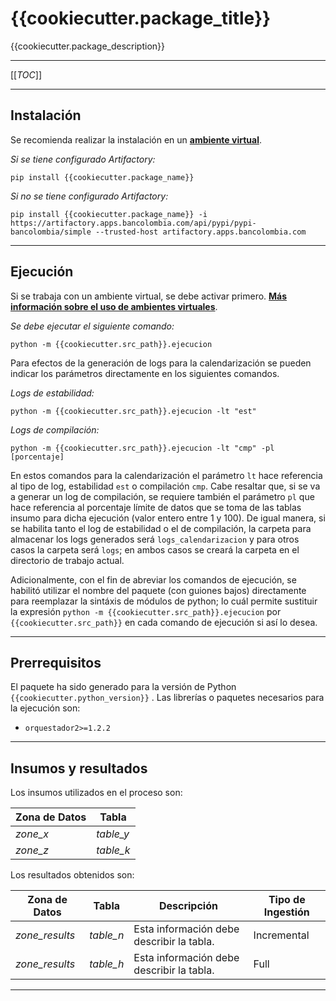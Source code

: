 # {{cookiecutter.package_title}}

{{cookiecutter.package_description}}

---

[[_TOC_]]

---
## Instalación

Se recomienda realizar la instalación en un [**ambiente virtual**](https://dev.azure.com/GrupoBancolombia/Vicepresidencia%20de%20Innovaci%C3%B3n%20y%20Transformaci%C3%B3n%20Digital/_wiki/wikis/Vicepresidencia-de-Innovaci%C3%B3n-y-Transformaci%C3%B3n-Digital.wiki/20351/Sobre-el-uso-de-ambientes-virtuales-Python-3.5).

*Si se tiene configurado Artifactory:*
```
pip install {{cookiecutter.package_name}}
```
*Si no se tiene configurado Artifactory:*

```
pip install {{cookiecutter.package_name}} -i https://artifactory.apps.bancolombia.com/api/pypi/pypi-bancolombia/simple --trusted-host artifactory.apps.bancolombia.com
```

---
## Ejecución

Si se trabaja con un ambiente virtual, se debe activar primero. [**Más información sobre el uso de ambientes virtuales**](https://dev.azure.com/GrupoBancolombia/Vicepresidencia%20de%20Innovaci%C3%B3n%20y%20Transformaci%C3%B3n%20Digital/_wiki/wikis/Vicepresidencia-de-Innovaci%C3%B3n-y-Transformaci%C3%B3n-Digital.wiki/20351/Sobre-el-uso-de-ambientes-virtuales-Python-3.5).

*Se debe ejecutar el siguiente comando:*
```
python -m {{cookiecutter.src_path}}.ejecucion
```

Para efectos de la generación de logs para la calendarización se pueden indicar los parámetros directamente en los siguientes comandos.

*Logs de estabilidad:*
```
python -m {{cookiecutter.src_path}}.ejecucion -lt "est"
```

*Logs de compilación:*
```
python -m {{cookiecutter.src_path}}.ejecucion -lt "cmp" -pl [porcentaje]
```

En estos comandos para la calendarización el parámetro ```lt``` hace referencia al tipo de log, estabilidad ```est``` o compilación ```cmp```. Cabe resaltar que, si se va a generar un log de compilación, se requiere también el parámetro ```pl``` que hace referencia al porcentaje límite de datos que se toma de las tablas insumo para dicha ejecución (valor entero entre 1 y 100). De igual manera, si se habilita tanto el log de estabilidad o el de compilación, la carpeta para almacenar los logs generados será ```logs_calendarizacion``` y para otros casos la carpeta será ```logs```; en ambos casos se creará la carpeta en el directorio de trabajo actual.

Adicionalmente, con el fin de abreviar los comandos de ejecución, se habilitó utilizar el nombre del paquete (con guiones bajos) directamente para reemplazar la sintáxis de módulos de python; lo cuál permite sustituir la expresión ```python -m {{cookiecutter.src_path}}.ejecucion``` por ```{{cookiecutter.src_path}}``` en cada comando de ejecución si así lo desea.

---
## Prerrequisitos

El paquete ha sido generado para la versión de Python
	```
    {{cookiecutter.python_version}}
    ```
. Las librerías o paquetes necesarios para la ejecución son:
- `orquestador2>=1.2.2`

---
## Insumos y resultados

Los insumos utilizados en el proceso son:

| Zona de Datos | Tabla |
| - | - |
| _zone_x_ | _table_y_ |
| _zone_z_ | _table_k_ |

Los resultados obtenidos son:

| Zona de Datos | Tabla | Descripción | Tipo de Ingestión |
| - | - | - | - |
| _zone_results_ | _table_n_ | Esta información debe describir la tabla. | Incremental |
| _zone_results_ | _table_h_ | Esta información debe describir la tabla. | Full |

---